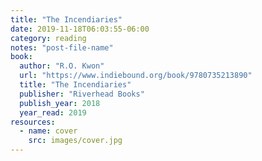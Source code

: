 ```yaml
---
title: "The Incendiaries"
date: 2019-11-18T06:03:55-06:00
category: reading
notes: "post-file-name"
book:
  author: "R.O. Kwon"
  url: "https://www.indiebound.org/book/9780735213890"
  title: "The Incendiaries"
  publisher: "Riverhead Books"
  publish_year: 2018
  year_read: 2019
resources:
  - name: cover
    src: images/cover.jpg
---
```


